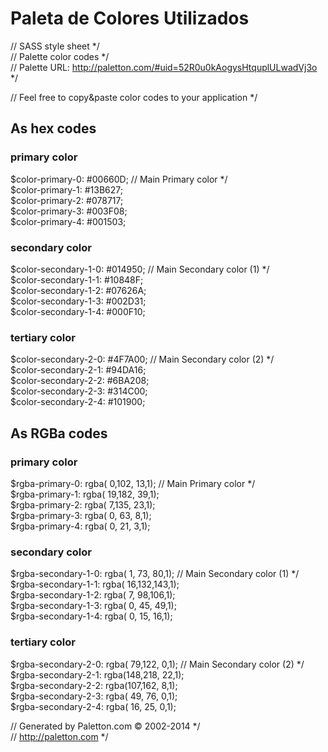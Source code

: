 
# Paleta de Colores Utilizados

// SASS style sheet */  
// Palette color codes */  
// Palette URL: http://paletton.com/#uid=52R0u0kAogysHtquplULwadVj3o */  
  
// Feel free to copy&paste color codes to your application */  
  
  
## As hex codes 
###  primary color <br>
$color-primary-0: #00660D;	// Main Primary color */  
$color-primary-1: #13B627;  
$color-primary-2: #078717;  
$color-primary-3: #003F08;  
$color-primary-4: #001503;  
  
### secondary color <br>
$color-secondary-1-0: #014950;	// Main Secondary color (1) */  
$color-secondary-1-1: #10848F;  
$color-secondary-1-2: #07626A;  
$color-secondary-1-3: #002D31;  
$color-secondary-1-4: #000F10;  
  
### tertiary color <br>
$color-secondary-2-0: #4F7A00;	// Main Secondary color (2) */  
$color-secondary-2-1: #94DA16;  
$color-secondary-2-2: #6BA208;  
$color-secondary-2-3: #314C00;  
$color-secondary-2-4: #101900;  
  
  
## As RGBa codes<br>
  
###  primary color <br>
$rgba-primary-0: rgba(  0,102, 13,1);	// Main Primary color */  
$rgba-primary-1: rgba( 19,182, 39,1);  
$rgba-primary-2: rgba(  7,135, 23,1);  
$rgba-primary-3: rgba(  0, 63,  8,1);  
$rgba-primary-4: rgba(  0, 21,  3,1);  
  
###  secondary color <br>
$rgba-secondary-1-0: rgba(  1, 73, 80,1);	// Main Secondary color (1) */  
$rgba-secondary-1-1: rgba( 16,132,143,1);  
$rgba-secondary-1-2: rgba(  7, 98,106,1);  
$rgba-secondary-1-3: rgba(  0, 45, 49,1);  
$rgba-secondary-1-4: rgba(  0, 15, 16,1);  
  
  
###  tertiary color <br>
$rgba-secondary-2-0: rgba( 79,122,  0,1);	// Main Secondary color (2) */  
$rgba-secondary-2-1: rgba(148,218, 22,1);  
$rgba-secondary-2-2: rgba(107,162,  8,1);  
$rgba-secondary-2-3: rgba( 49, 76,  0,1);  
$rgba-secondary-2-4: rgba( 16, 25,  0,1);  
  
    
// Generated by Paletton.com © 2002-2014 */  
// http://paletton.com */  